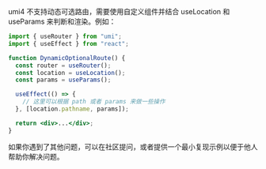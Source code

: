 umi4 不支持动态可选路由，需要使用自定义组件并结合 useLocation 和 useParams 来判断和渲染。例如：

```jsx
import { useRouter } from "umi";
import { useEffect } from "react";

function DynamicOptionalRoute() {
  const router = useRouter();
  const location = useLocation();
  const params = useParams();

  useEffect(() => {
    // 这里可以根据 path 或者 params 来做一些操作
  }, [location.pathname, params]);

  return <div>...</div>;
}
```

如果你遇到了其他问题，可以在社区提问，或者提供一个最小复现示例以便于他人帮助你解决问题。
